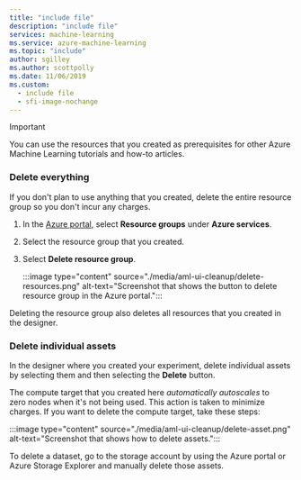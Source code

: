 ```yaml
---
title: "include file"
description: "include file"
services: machine-learning
ms.service: azure-machine-learning
ms.topic: "include"
author: sgilley
ms.author: scottpolly
ms.date: 11/06/2019
ms.custom:
  - include file
  - sfi-image-nochange
---
```


>[!IMPORTANT]
>You can use the resources that you created as prerequisites for other Azure Machine Learning tutorials and how-to articles.

### Delete everything

If you don't plan to use anything that you created, delete the entire resource group so you don't incur any charges.

1. In the [Azure portal](https://portal.azure.com), select **Resource groups** under **Azure services**.
 
1. Select the resource group that you created.

1. Select **Delete resource group**.

   :::image type="content" source="./media/aml-ui-cleanup/delete-resources.png" alt-text="Screenshot that shows the button to delete resource group in the Azure portal.":::

Deleting the resource group also deletes all resources that you created in the designer.

### Delete individual assets

In the designer where you created your experiment, delete individual assets by selecting them and then selecting the **Delete** button.

The compute target that you created here *automatically autoscales* to zero nodes when it's not being used. This action is taken to minimize charges. If you want to delete the compute target, take these steps:

:::image type="content" source="./media/aml-ui-cleanup/delete-asset.png" alt-text="Screenshot that shows how to delete assets.":::

To delete a dataset, go to the storage account by using the Azure portal or Azure Storage Explorer and manually delete those assets.

